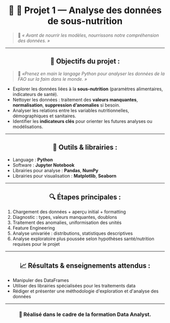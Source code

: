 <h1 align="center"> 🎯 🥗 Projet 1 — Analyse des données de sous-nutrition </h1>

> 🧠 *« Avant de nourrir les modèles, nourrissons notre compréhension des données. »*

---

<h2 align="center"> 🎯 Objectifs du projet : </h2>

> 🧠 *«Prenez en main le langage Python pour analyser les données de la FAO sur la faim dans le monde. »*

- Explorer les données liées à la **sous-nutrition** (paramètres alimentaires, indicateurs de santé).  
- Nettoyer les données : traitement des **valeurs manquantes**, **normalisation**, **suppression d’anomalies** si besoin.  
- Analyser les relations entre les variables nutritionnelles, démographiques et sanitaires.  
- Identifier les **indicateurs clés** pour orienter les futures analyses ou modélisations.  

---

<h2 align="center"> 🧰 Outils & librairies : </h2>

- Language : **Python**  
- Software : **Jupyter Notebook**  
- Librairies pour analyse : **Pandas**, **NumPy**  
- Librairies pour visualisation : **Matplotlib**, **Seaborn**  

---

<h2 align="center"> 🔍 Étapes principales : </h2>

1. Chargement des données + aperçu initial + formatting
2. Diagnostic : types, valeurs manquantes, doublons  
3. Traitement des anomalies, uniformisation des unités
4. Feature Engineering 
5. Analyse univariée : distributions, statistiques descriptives  
6. Analyse exploratoire plus poussée selon hypothèses santé/nutrition requises pour le projet

---

<h2 align="center"> 📈 Résultats & enseignements attendus : </h2>

- Manipuler des DataFrames
- Utiliser des librairies spécialisées pour les traitements data
- Rédiger et présenter une méthodologie d'exploration et d'analyse des données

---

<h3 align="center">📌 Réalisé dans le cadre de la formation Data Analyst. </h3>
